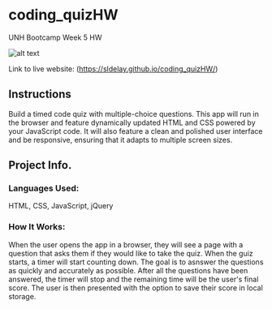 # coding_quizHW
UNH Bootcamp Week 5 HW

![alt text](Images/codequiz.png)


Link to live website: (https://sldelay.github.io/coding_quizHW/)

## Instructions

 Build a timed code quiz with multiple-choice questions. This app will run in the browser and feature dynamically updated HTML and CSS powered by your JavaScript code. It will also feature a clean and polished user interface and be responsive, ensuring that it adapts to multiple screen sizes.

## Project Info.

### Languages Used:
HTML, CSS, JavaScript, jQuery

### How It Works:
When the user opens the app in a browser, they will see a page with a question that asks them if they would like to take the quiz. When the guiz starts, a timer will start counting down. The goal is to asnswer the questions as quickly and accurately as possible. After all the questions have been answered, the timer will stop and the remaining time will be the user's final score. The user is then presented with the option to save their score in local storage. 
